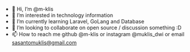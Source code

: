 - 👋 Hi, I’m @m-klis
- 👀 I’m interested in technology information
- 🌱 I’m currently learning Laravel, GoLang and Database
- 💞️ I’m looking to collaborate on open source / discussion something :D
- 📫 How to reach me github @m-klis or instagram @muklis_dwi or email sasantomuklis@gmail.com

<!---
m-klis/m-klis is a ✨ special ✨ repository because its `README.md` (this file) appears on your GitHub profile.
You can click the Preview link to take a look at your changes.
--->
